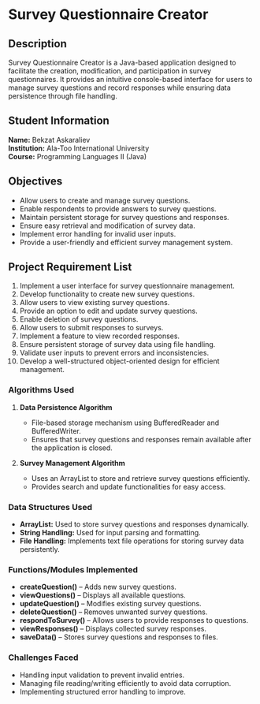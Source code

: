 # Survey Questionnaire Creator

## Description
Survey Questionnaire Creator is a Java-based application designed to facilitate the creation, modification, and participation in survey questionnaires. It provides an intuitive console-based interface for users to manage survey questions and record responses while ensuring data persistence through file handling.

## Student Information
**Name:** Bekzat Askaraliev  
**Institution:** Ala-Too International University  
**Course:** Programming Languages II (Java)

## Objectives
- Allow users to create and manage survey questions.
- Enable respondents to provide answers to survey questions.
- Maintain persistent storage for survey questions and responses.
- Ensure easy retrieval and modification of survey data.
- Implement error handling for invalid user inputs.
- Provide a user-friendly and efficient survey management system.
## Project Requirement List
1. Implement a user interface for survey questionnaire management.
2. Develop functionality to create new survey questions.
3. Allow users to view existing survey questions.
4. Provide an option to edit and update survey questions.
5. Enable deletion of survey questions.
6. Allow users to submit responses to surveys.
7. Implement a feature to view recorded responses.
8. Ensure persistent storage of survey data using file handling.
9. Validate user inputs to prevent errors and inconsistencies.
10. Develop a well-structured object-oriented design for efficient management.
### **Algorithms Used**
1. **Data Persistence Algorithm**
    - File-based storage mechanism using BufferedReader and BufferedWriter.
    - Ensures that survey questions and responses remain available after the application is closed.

2. **Survey Management Algorithm**
    - Uses an ArrayList to store and retrieve survey questions efficiently.
    - Provides search and update functionalities for easy access.

### **Data Structures Used**
- **ArrayList:** Used to store survey questions and responses dynamically.
- **String Handling:** Used for input parsing and formatting.
- **File Handling:** Implements text file operations for storing survey data persistently.

### **Functions/Modules Implemented**
- **createQuestion()** – Adds new survey questions.
- **viewQuestions()** – Displays all available questions.
- **updateQuestion()** – Modifies existing survey questions.
- **deleteQuestion()** – Removes unwanted survey questions.
- **respondToSurvey()** – Allows users to provide responses to questions.
- **viewResponses()** – Displays collected survey responses.
- **saveData()** – Stores survey questions and responses to files.

### **Challenges Faced**
- Handling input validation to prevent invalid entries.
- Managing file reading/writing efficiently to avoid data corruption.
- Implementing structured error handling to improve.